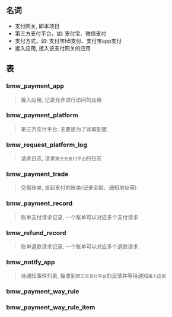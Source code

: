 ## 名词

- 支付网关, 即本项目
- 第三方支付平台，如: 支付宝、微信支付
- 支付方式，如: 支付宝h5支付、支付宝app支付
- 接入应用, 接入该支付网关的应用

## 表

### bmw_payment_app

> 接入应用, 记录允许进行访问的应用

### bmw_payment_platform

> 第三方支付平台, 主要是为了读取配置

### bmw_request_platform_log

> 请求日志, 请求`第三方支付平台`的日志

### bmw_payment_trade

> 交易账单, 发起支付的账单(记录金额、通知地址等)

### bmw_payment_record

> 账单支付请求记录, 一个账单可以对应多个支付请求

### bmw_refund_record

> 账单退款请求记录, 一个账单可以对应多个退款请求

### bmw_notify_app

> 待通知事件列表, 接收到`第三方支付平台`的反馈并等待通知`接入应用`

### bmw_payment_way_rule

>

### bmw_payment_way_rule_item

> 
